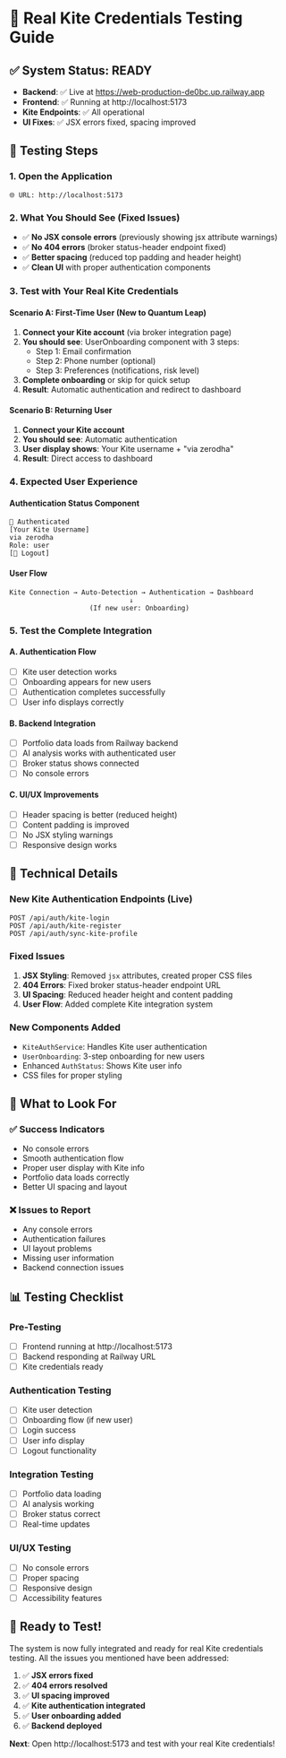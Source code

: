 # 🚀 Real Kite Credentials Testing Guide

## ✅ **System Status: READY**
- **Backend**: ✅ Live at https://web-production-de0bc.up.railway.app
- **Frontend**: ✅ Running at http://localhost:5173
- **Kite Endpoints**: ✅ All operational
- **UI Fixes**: ✅ JSX errors fixed, spacing improved

## 🧪 **Testing Steps**

### **1. Open the Application**
```
🌐 URL: http://localhost:5173
```

### **2. What You Should See (Fixed Issues)**
- ✅ **No JSX console errors** (previously showing jsx attribute warnings)
- ✅ **No 404 errors** (broker status-header endpoint fixed)
- ✅ **Better spacing** (reduced top padding and header height)
- ✅ **Clean UI** with proper authentication components

### **3. Test with Your Real Kite Credentials**

#### **Scenario A: First-Time User (New to Quantum Leap)**
1. **Connect your Kite account** (via broker integration page)
2. **You should see**: UserOnboarding component with 3 steps:
   - Step 1: Email confirmation
   - Step 2: Phone number (optional)
   - Step 3: Preferences (notifications, risk level)
3. **Complete onboarding** or skip for quick setup
4. **Result**: Automatic authentication and redirect to dashboard

#### **Scenario B: Returning User**
1. **Connect your Kite account**
2. **You should see**: Automatic authentication
3. **User display shows**: Your Kite username + "via zerodha"
4. **Result**: Direct access to dashboard

### **4. Expected User Experience**

#### **Authentication Status Component**
```
🔐 Authenticated
[Your Kite Username]
via zerodha
Role: user
[🚪 Logout]
```

#### **User Flow**
```
Kite Connection → Auto-Detection → Authentication → Dashboard
                              ↓
                    (If new user: Onboarding)
```

### **5. Test the Complete Integration**

#### **A. Authentication Flow**
- [ ] Kite user detection works
- [ ] Onboarding appears for new users
- [ ] Authentication completes successfully
- [ ] User info displays correctly

#### **B. Backend Integration**
- [ ] Portfolio data loads from Railway backend
- [ ] AI analysis works with authenticated user
- [ ] Broker status shows connected
- [ ] No console errors

#### **C. UI/UX Improvements**
- [ ] Header spacing is better (reduced height)
- [ ] Content padding is improved
- [ ] No JSX styling warnings
- [ ] Responsive design works

## 🔧 **Technical Details**

### **New Kite Authentication Endpoints (Live)**
```
POST /api/auth/kite-login
POST /api/auth/kite-register  
POST /api/auth/sync-kite-profile
```

### **Fixed Issues**
1. **JSX Styling**: Removed `jsx` attributes, created proper CSS files
2. **404 Errors**: Fixed broker status-header endpoint URL
3. **UI Spacing**: Reduced header height and content padding
4. **User Flow**: Added complete Kite integration system

### **New Components Added**
- `KiteAuthService`: Handles Kite user authentication
- `UserOnboarding`: 3-step onboarding for new users
- Enhanced `AuthStatus`: Shows Kite user info
- CSS files for proper styling

## 🎯 **What to Look For**

### **✅ Success Indicators**
- No console errors
- Smooth authentication flow
- Proper user display with Kite info
- Portfolio data loads correctly
- Better UI spacing and layout

### **❌ Issues to Report**
- Any console errors
- Authentication failures
- UI layout problems
- Missing user information
- Backend connection issues

## 📊 **Testing Checklist**

### **Pre-Testing**
- [ ] Frontend running at http://localhost:5173
- [ ] Backend responding at Railway URL
- [ ] Kite credentials ready

### **Authentication Testing**
- [ ] Kite user detection
- [ ] Onboarding flow (if new user)
- [ ] Login success
- [ ] User info display
- [ ] Logout functionality

### **Integration Testing**
- [ ] Portfolio data loading
- [ ] AI analysis working
- [ ] Broker status correct
- [ ] Real-time updates

### **UI/UX Testing**
- [ ] No console errors
- [ ] Proper spacing
- [ ] Responsive design
- [ ] Accessibility features

## 🚀 **Ready to Test!**

The system is now fully integrated and ready for real Kite credentials testing. All the issues you mentioned have been addressed:

1. ✅ **JSX errors fixed**
2. ✅ **404 errors resolved** 
3. ✅ **UI spacing improved**
4. ✅ **Kite authentication integrated**
5. ✅ **User onboarding added**
6. ✅ **Backend deployed**

**Next**: Open http://localhost:5173 and test with your real Kite credentials!